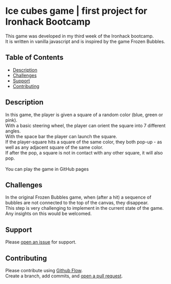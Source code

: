 # Ice cubes game | first project for Ironhack Bootcamp

This game was developed in my third week of the Ironhack bootcamp.<br>
It is written in vanilla javascript and is inspired by the game Frozen Bubbles.<br>

## Table of Contents

- [Description](#description)
- [Challenges](#challenges)
- [Support](#support)
- [Contributing](#contributing)

## Description

In this game, the player is given a square of a random color (blue, green or pink).<br>
With a basic steering wheel, the player can orient the square into 7 different angles.<br>
With the space bar the player can launch the square.<br>
If the player-square hits a square of the same color, they both pop-up - as well as any adjacent square of the same color.<br>
If after the pop, a square is not in contact with any other square, it will also pop.<br>
<br>
You can play the game in GitHub pages

## Challenges

In the original Frozen Bubbles game, when (after a hit) a sequence of bubbles are not connected to the top of the canvas, they disappear.<br>
This step is very challenging to implement in the current state of the game.<br>
Any insights on this would be welcomed.<br>

## Support

Please [open an issue](https://github.com/chloe4E/Project_1_game/issues/new) for support.

## Contributing

Please contribute using [Github Flow](https://guides.github.com/introduction/flow/). <br>Create a branch, add commits, and [open a pull request](https://github.com/chloe4E/Project_1_game/compare/).
